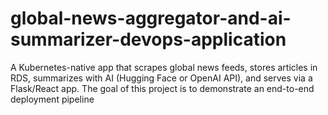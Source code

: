 # global-news-aggregator-and-ai-summarizer-devops-application
A Kubernetes-native app that scrapes global news feeds, stores articles in RDS, summarizes with AI (Hugging Face or OpenAI API), and serves via a Flask/React app. The goal of this project is to demonstrate an end-to-end deployment pipeline
